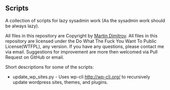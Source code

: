 Scripts
-------
A collection of scripts for lazy sysadmin work (As the sysadmin work should be always lazy).

All files in this repository are Copyright by [Martin Dimitrov](mailto:martian@mafiainc.net). 
All files in this repository are licensed under the Do What The Fuck You Want To Public License(WTFPL), any version.
If you have any questions, please contact me via email. Suggestions for improvement are more then welcomed via Pull Request on GitHub or email.

Short descriptions for some of the scripts:
* update_wp_sites.py - Uses wp-cli <http://wp-cli.org/> to recursively update wordpress sites, themes, and plugins.
